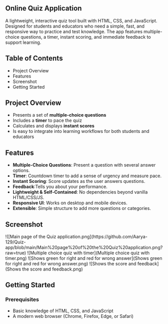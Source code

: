 <section id="readme-content">
  <h1>Online Quiz Application</h1>
  <p>A lightweight, interactive quiz tool built with HTML, CSS, and JavaScript. Designed for students and educators who need a simple, fast, and responsive way to practice and test knowledge. The app features multiple-choice questions, a timer, instant scoring, and immediate feedback to support learning.</p>

  <h2>Table of Contents</h2>
  <ul>
    <li>Project Overview</li>
    <li>Features</li>
    <li>Screenshot</li>
    <li>Getting Started</li>
   
  </ul>

  <section id="project-overview">
    <h2>Project Overview</h2>
    <ul>
      <li>Presents a set of <strong>multiple-choice questions</strong></li>
      <li>Includes a <strong>timer</strong> to pace the quiz</li>
      <li>Calculates and displays <strong>instant scores</strong></li>
      <li>Is easy to integrate into learning workflows for both students and educators</li>
    </ul>
  </section>

  <section id="features">
    <h2>Features</h2>
    <ul>
      <li><strong>Multiple-Choice Questions</strong>: Present a question with several answer options.</li>
      <li><strong>Timer</strong>: Countdown timer to add a sense of urgency and measure pace.</li>
      <li><strong>Instant Scoring</strong>: Score updates as the user answers questions.</li>
      <li><strong> Feedback</strong>:Tells you about your performance.</li>
      <li><strong>Lightweight & Self-Contained</strong>: No dependencies beyond vanilla HTML/CSS/JS.</li>
      <li><strong>Responsive UI</strong>: Works on desktop and mobile devices.</li>
      <li><strong>Extensible</strong>: Simple structure to add more questions or categories.</li>
    </ul>
  </section>

  <section id="Screenshot">
    <h2>Screenshot</h2>
    !([Main page of the Quiz application.png](https://github.com/Aarya-129/Quiz-app/blob/main/Main%20page%20of%20the%20Quiz%20application.png?raw=true)
    ![Multiple choice quiz with timer](Multiple choice quiz with timer.png)
    ![Shows green for right and red for wrong answer](Shows green for right and red for wrong answer.png)
    ![Shows the score and feedback](Shows the score and feedback.png)
  </section>

  <section id="getting-started">
    <h2>Getting Started</h2>
    <h3>Prerequisites</h3>
    <ul>
      <li>Basic knowledge of HTML, CSS, and JavaScript</li>
      <li>A modern web browser (Chrome, Firefox, Edge, or Safari)</li>
    </ul>
  </section>
</section>
